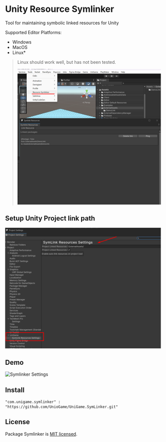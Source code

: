 # Unity Resource Symlinker 

Tool for maintaining symbolic linked resources for Unity

Supported Editor Platforms:
* Windows
* MacOS
* Linux*

> Linux should work well, but has not been tested.
>
> ![Symlinker Preview](https://github.com/UnioGame/Resource.SymLinker/blob/main/GitAssets/symliner1.png)
> 

## Setup Unity Project link path

![Symlinker Settings](https://github.com/UnioGame/Resource.SymLinker/blob/main/GitAssets/symliner2.png)


## Demo

![Symlinker Settings](https://github.com/UnioGame/Resource.SymLinker/blob/main/GitAssets/unigame.symlinker_gif)

## Install
 
```
"com.unigame.symlinker" : "https://github.com/UnioGame/UniGame.SymLinker.git"
```
 
## License

Package Symlinker is [MIT licensed](./LICENSE.md).
